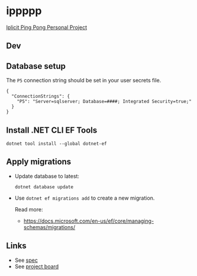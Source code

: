 # ippppp
[Iplicit Ping Pong Personal Project](https://storageaccountip5b68a.z33.web.core.windows.net/)


## Dev


## Database setup

The `P5` connection string should be set in your user secrets file.

```
{
  "ConnectionStrings": {
    "P5": "Server=sqlserver; Database=####; Integrated Security=true;"
  }
}
```


## Install .NET CLI EF Tools

```
dotnet tool install --global dotnet-ef
```


## Apply migrations

* Update database to latest:

  ```
  dotnet database update
  ```


* Use `dotnet ef migrations add` to create a new migration.

  Read more:
   * https://docs.microsoft.com/en-us/ef/core/managing-schemas/migrations/


## Links
* See [spec](spec.md)
* See [project board](https://github.com/cri5ti/ippppp/projects/1)
